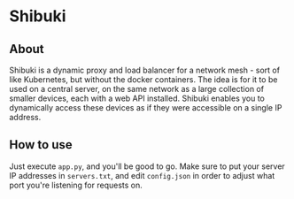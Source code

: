 # Shibuki

## About

Shibuki is a dynamic proxy and load balancer for a network mesh - sort of like Kubernetes, but without the docker containers. The idea is for it to be used on a central server, on the same network as a large collection of smaller devices, each with a web API installed. Shibuki enables you to dynamically access these devices as if they were accessible on a single IP address.

## How to use

Just execute `app.py`, and you'll be good to go. Make sure to put your server IP addresses in `servers.txt`, and edit `config.json` in order to adjust what port you're listening for requests on.
